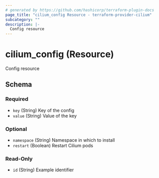 ```yaml
---
# generated by https://github.com/hashicorp/terraform-plugin-docs
page_title: "cilium_config Resource - terraform-provider-cilium"
subcategory: ""
description: |-
  Config resource
---
```


# cilium_config (Resource)

Config resource



<!-- schema generated by tfplugindocs -->
## Schema

### Required

- `key` (String) Key of the config
- `value` (String) Value of the key

### Optional

- `namespace` (String) Namespace in which to install
- `restart` (Boolean) Restart Cilium pods

### Read-Only

- `id` (String) Example identifier
